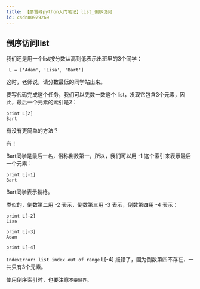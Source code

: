 ```yaml
---
title: 【廖雪峰python入门笔记】list_倒序访问
id: csdn80929269
---
```


## 倒序访问list

我们还是用一个list按分数从高到低表示出班里的3个同学：

```
 L = ['Adam', 'Lisa', 'Bart']
```

这时，老师说，请分数最低的同学站出来。

要写代码完成这个任务，我们可以先数一数这个 list，发现它包含3个元素，因此，最后一个元素的索引是2：

```
print L[2]
Bart
```

有没有更简单的方法？

有！

Bart同学是最后一名，俗称倒数第一，所以，我们可以用 -1 这个索引来表示最后一个元素：

```
print L[-1]
Bart
```

Bart同学表示躺枪。

类似的，倒数第二用 -2 表示，倒数第三用 -3 表示，倒数第四用 -4 表示：

```
print L[-2]
Lisa
```

```
print L[-3]
Adam
```

```
print L[-4]
```

`IndexError: list index out of range`
L[-4] 报错了，因为倒数第四不存在，一共只有3个元素。

使用倒序索引时，也要注意`不要越界`。